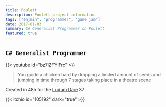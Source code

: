 ```yaml
---
title: Poulett
description: Poulett project information
tags: ["enjmin", "programmer", "game jam"]
date: 2017-01-03
summary: C# Generalist Programmer on Poulett
featured: true
---
```


## `C# Generalist Programmer`

{{< youtube id="bz7iZFYIFrc" >}}

> You guide a chicken bard by dropping a limited amount of seeds and jumping in time through 7 stages taking place in a theatre scene

Created in 48h for the [Ludum Dare](https://ludumdare.com/) 37

{{< itchio id="105192" dark="true" >}}